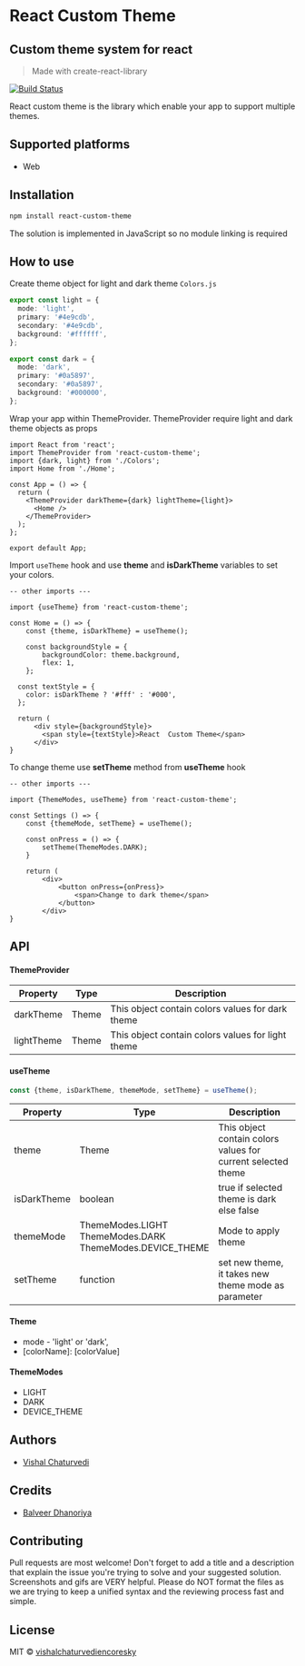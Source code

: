 # React  Custom Theme
## Custom theme system for react 

> Made with create-react-library

[![Build Status](https://travis-ci.org/joemccann/dillinger.svg?branch=master)](https://travis-ci.org/joemccann/dillinger)

React  custom theme is the library which enable your app to support multiple themes.
## Supported platforms
- Web

## Installation

```sh
npm install react-custom-theme
```
The solution is implemented in JavaScript so no  module linking is required

## How to use

Create theme object for light and dark theme ```Colors.js```
```ts
export const light = {
  mode: 'light',
  primary: '#4e9cdb',
  secondary: '#4e9cdb',
  background: '#ffffff',
};

export const dark = {
  mode: 'dark',
  primary: '#0a5897',
  secondary: '#0a5897',
  background: '#000000',
};

```

Wrap your app within ThemeProvider. ThemeProvider require light and dark theme objects as props
```tsx
import React from 'react';
import ThemeProvider from 'react-custom-theme';
import {dark, light} from './Colors';
import Home from './Home';

const App = () => {
  return (
    <ThemeProvider darkTheme={dark} lightTheme={light}>
      <Home />
    </ThemeProvider>
  );
};

export default App;
```

Import  ```useTheme``` hook and use **theme** and **isDarkTheme** variables to set your colors.
```tsx
-- other imports ---

import {useTheme} from 'react-custom-theme';

const Home = () => {
    const {theme, isDarkTheme} = useTheme();

    const backgroundStyle = {
        backgroundColor: theme.background,
        flex: 1,
    };

  const textStyle = {
    color: isDarkTheme ? '#fff' : '#000',
  };
  
  return (
      <div style={backgroundStyle}>
        <span style={textStyle}>React  Custom Theme</span>
      </div>
}
```

To change theme use **setTheme** method from **useTheme** hook
```tsx
-- other imports ---

import {ThemeModes, useTheme} from 'react-custom-theme';

const Settings () => {
    const {themeMode, setTheme} = useTheme();
    
    const onPress = () => {
        setTheme(ThemeModes.DARK);
    }
    
    return (
        <div>
            <button onPress={onPress}>
                <span>Change to dark theme</span>
            </button>
        </div>
}
```

## API
#### ThemeProvider
Property | Type | Description
--- | --- | --- |
darkTheme | Theme | This object contain colors values for dark theme
lightTheme | Theme | This object contain colors values for light theme

#### useTheme
```ts
const {theme, isDarkTheme, themeMode, setTheme} = useTheme();
```
Property | Type | Description
--- | --- | --- |
theme | Theme | This object contain colors values for current selected theme
isDarkTheme | boolean | true if selected theme is dark else false
themeMode | ThemeModes.LIGHT<br/>ThemeModes.DARK<br/>ThemeModes.DEVICE_THEME | Mode to apply theme
setTheme | function | set new theme, it takes new theme mode as parameter

#### Theme
- mode -  'light' or 'dark',
- \[colorName]: [colorValue]

#### ThemeModes
- LIGHT
- DARK
- DEVICE_THEME

## Authors
- [Vishal Chaturvedi](https://github.com/vishalchaturvediencoresky)

## Credits
- [Balveer Dhanoriya](https://github.com/estbalveer)

## Contributing
Pull requests are most welcome! Don't forget to add a title and a description that explain the issue you're trying to solve and your suggested solution. Screenshots and gifs are VERY helpful. Please do NOT format the files as we are trying to keep a unified syntax and the reviewing process fast and simple.

## License

MIT © [vishalchaturvediencoresky](https://github.com/vishalchaturvediencoresky)
